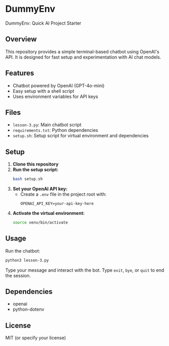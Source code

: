 # DummyEnv
DummyEnv: Quick AI Project Starter

## Overview
This repository provides a simple terminal-based chatbot using OpenAI's API. It is designed for fast setup and experimentation with AI chat models.

## Features
- Chatbot powered by OpenAI (GPT-4o-mini)
- Easy setup with a shell script
- Uses environment variables for API keys

## Files
- `lesson-3.py`: Main chatbot script
- `requirements.txt`: Python dependencies
- `setup.sh`: Setup script for virtual environment and dependencies

## Setup
1. **Clone this repository**
2. **Run the setup script:**
   ```bash
   bash setup.sh
   ```
3. **Set your OpenAI API key:**
   - Create a `.env` file in the project root with:
     ```
     OPENAI_API_KEY=your-api-key-here
     ```
4. **Activate the virtual environment:**
   ```bash
   source venv/bin/activate
   ```

## Usage
Run the chatbot:
```bash
python3 lesson-3.py
```
Type your message and interact with the bot. Type `exit`, `bye`, or `quit` to end the session.

## Dependencies
- openai
- python-dotenv

## License
MIT (or specify your license)

